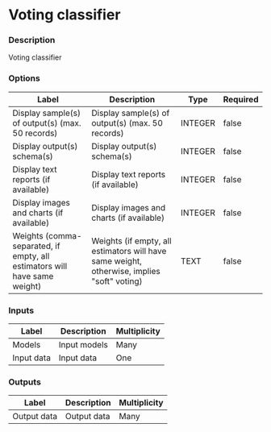 # Voting classifier
###  Description
Voting classifier
###  Options
| Label | Description | Type | Required |
|---|---|---|---|
| Display sample(s) of output(s) (max. 50 records) | Display sample(s) of output(s) (max. 50 records) | INTEGER | false |
| Display output(s) schema(s) | Display output(s) schema(s) | INTEGER | false |
| Display text reports (if available) | Display text reports (if available) | INTEGER | false |
| Display images and charts (if available) | Display images and charts (if available) | INTEGER | false |
| Weights (comma-separated, if empty, all estimators will have same weight) | Weights (if empty, all estimators will have same weight, otherwise, implies "soft" voting) | TEXT | false |
###  Inputs
| Label | Description | Multiplicity |
|---|---|---|
| Models | Input models | Many |
| Input data | Input data | One |
###  Outputs
| Label | Description | Multiplicity |
|---|---|---|
| Output data | Output data | Many |
